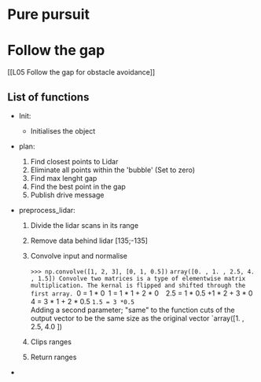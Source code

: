 # Pure pursuit

# Follow the gap
[[L05 Follow the gap for obstacle avoidance]]
## List of functions
- Init: 
	- Initialises the object
- plan:
	1) Find closest points to Lidar
	2) Eliminate all points within the 'bubble' (Set to zero)
	3) Find max lenght gap
	4) Find the best point in the gap
	5) Publish drive message

- preprocess_lidar:
	1) Divide the lidar scans in its range
	2) Remove  data behind lidar [135;-135]
	3) Convolve input and normalise
	
		`>>> np.convolve([1, 2, 3], [0, 1, 0.5])`
		`array([0. , 1. , 2.5, 4. , 1.5])
		Convolve two matrices is a type of elementwise matrix multiplication. The kernal is flipped and shifted through the first array.
		`0 = 1 * 0`
		`1 = 1 * 1 + 2 * 0` 
		`2.5 = 1 * 0.5 +1 * 2 + 3 * 0`
		`4 = 3 * 1 + 2 * 0.5
		`1.5 = 3 *0.5`  
		Adding a second parameter; "same" to the function cuts of the output vector to be the same size as the original vector
		`array([1. , 2.5, 4.0 ])
		
	4) Clips ranges
	5) Return ranges
	
- 
	